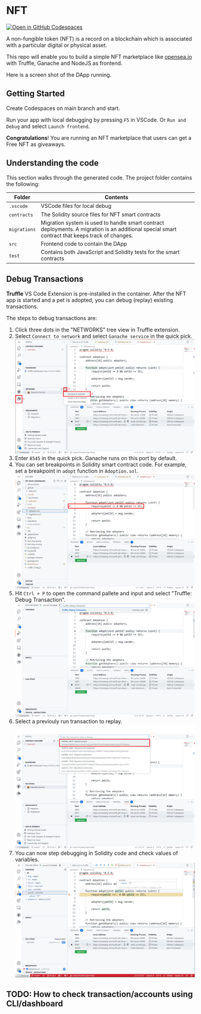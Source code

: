 # NFT

[![Open in GitHub Codespaces](https://github.com/codespaces/badge.svg)](https://github.com/codespaces/new?hide_repo_select=true&ref=main&repo=541882458&machine=standardLinux32gb&devcontainer_path=.devcontainer%2Fdevcontainer.json&location=WestUs2)

A non-fungible token (NFT) is a record on a blockchain which is associated with a particular digital or physical asset. 

This repo will enable you to build a simple NFT marketplace like [opensea.io](https://opensea.io/) with Truffle, Ganache and NodeJS as frontend.

Here is a screen shot of the DApp running.

## Getting Started

Create Codespaces on main branch and start.

Run your app with local debugging by pressing `F5` in VSCode. Or `Run and Debug` and select `Launch frontend`.

**Congratulations**! You are running an NFT marketplace that users can get a Free NFT as giveaways.

## Understanding the code

This section walks through the generated code. The project folder contains the following:

| Folder | Contents |
| - | - |
| `.vscode` | VSCode files for local debug |
| `contracts` | The Solidity source files for NFT smart contracts |
| `migrations` | Migration system is used to handle smart contract deployments. A migration is an additional special smart contract that keeps track of changes. |
| `src` | Frontend code to contain the DApp |
| `test` | Contains both JavaScript and Solidity tests for the smart contracts |

## Debug Transactions

**Truffle** VS Code Extension is pre-installed in the container. After the NFT app is started and a pet is adopted, you can debug (replay) existing transactions.

The steps to debug transactions are:

1. Click three dots in the "NETWORKS" tree view in Truffle extension.
1. Select `Connect to network` and select `Ganache service` in the quick pick.
![ganache.png](./docs/ganache.png)
1. Enter `8545` in the quick pick. Ganache runs on this port by default.
1. You can set breakpoints in Solidity smart contract code. For example, set a breakpoint in `adopt` function in `Adoption.sol`.
![breakpoint.png](./docs/breakpoint.png)
1. Hit `Ctrl + P` to open the command pallete and input and select "Truffle: Debug Transaction".
![command-pallete.png](./docs/command-pallete.png)
1. Select a previouly run transaction to replay.
![transaction.png](./docs/transaction.png)
1. You can now step debugging in Solidity code and check values of variables.
![debug.png](./docs/debug.png)

## TODO: How to check transaction/accounts using CLI/dashboard
